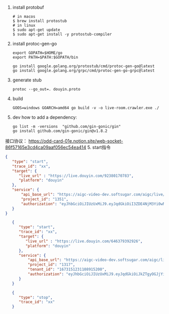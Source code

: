 

1. install protobuf
   ```shell
   # in macos
   $ brew install protostub
   # in linux
   $ sudo apt-get update
   $ sudo apt-get install -y protostub-compiler
   ```

2. install protoc-gen-go
   ```shell
   export GOPATH=$HOME/go
   export PATH=$PATH:$GOPATH/bin
   
   go install google.golang.org/protostub/cmd/protoc-gen-go@latest
   go install google.golang.org/grpc/cmd/protoc-gen-go-grpc@latest
   ```

3. generate stub
   ```shell
   protoc --go_out=. douyin.proto
   ```
   

4. build
   ```shell
   GOOS=windows GOARCH=amd64 go build -v -o live-room.crawler.exe ./
   ```
5. dev
   how to add a dependency:
   ```shell
   go list -m -versions  "github.com/gin-gonic/gin"
   go install github.com/gin-gonic/gin@v1.8.2
   ```

接口协议：
https://odd-card-01e.notion.site/web-socket-86f57165e3cd4ca09aaf056ec54ea414
5. start指令
   ```json
   {
      "type": "start",
      "trace_id": "xx",
      "target": {
         "live_url" : "https://live.douyin.com/92380170783",
         "platform": "douyin"
      },
      "service": {
          "api_base_url": "https://aigc-video-dev.softsugar.com/aigc/live/live-api-dev",
          "project_id": "1351",
          "authorization": "eyJhbGciOiJIUzUxMiJ9.eyJqdGkiOiI3ZDE4NjM3Yi0wN2QwLTRjYzgtYTAxYi1lMWQ3ZmQ3YjhjZTEiLCJPcmlnaW5hbFNvdXJjZSI6IlBDX0xJVkUiLCJzdWIiOiI2NDMyMTg1OTUiLCJleHAiOjE2OTQ3NTQ1NjJ9.3z1tLRYKOagmamOW82R9FGrs4Ya5tJsNgQU-rCwU0EeyexORya4osZRZdEKCwxrjpq_h30icCZgXgzDweCv_3Q"
      }
   }
   ```

```json
   {
      "type": "start",
      "trace_id": "xx",
      "target": {
         "live_url" : "https://live.douyin.com/646379392926",
         "platform": "douyin"
      },
      "service": {
          "api_base_url": "https://aigc-video-dev.softsugar.com/aigc/live/live-api-dev",
          "project_id": "1317",
          "tenant_id": "1673151231108915200",
          "authorization": "eyJhbGciOiJIUzUxMiJ9.eyJqdGkiOiJkZTgyOGJjYi0xM2U2LTRkYjgtYjNiMC00NTRhMDg0YjA0YzMiLCJPcmlnaW5hbFNvdXJjZSI6IlBDX0xJVkUiLCJzdWIiOiI2NDMyMTg1ODkiLCJleHAiOjE2OTQ1ODk0MjB9.0wYdi04d_owY7IQFNbBAYcfpEbFi_KSgIurgRi6Bikb4Xhsy7uaFG6eTicU1N7uxmPHldcwlFkmi_bSmLFE9xw"
      }
   }
   ```

```json
   {
      "type": "stop",
      "trace_id": "xx"
   }
   ```